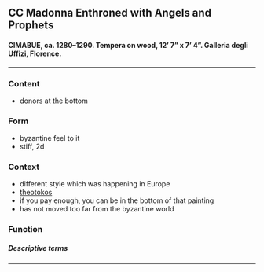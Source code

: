 <!-- order:3 -->
## CC Madonna Enthroned with Angels and Prophets

#### CIMABUE, ca. 1280–1290. Tempera on wood, 12’ 7” x 7’ 4”. Galleria degli Uffizi, Florence. 

---

### Content
- donors at the bottom

### Form
- byzantine feel to it 
- stiff, 2d

### Context
- different style which was happening in Europe
- [theotokos](theotokos)
- if you pay enough, you can be in the bottom of that painting
- has not moved too far from the byzantine world

### Function

##### Descriptive terms

---
